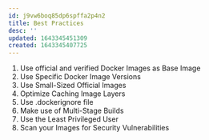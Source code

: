 ```yaml
---
id: j9vw6boq85dp6spffa2p4n2
title: Best Practices
desc: ''
updated: 1643345451309
created: 1643345407725
---
```


1. Use official and verified Docker Images as Base Image
2. Use Specific Docker Image Versions
3. Use Small-Sized Official Images
4. Optimize Caching Image Layers
5. Use .dockerignore file
6. Make use of Multi-Stage Builds
7. Use the Least Privileged User
8. Scan your Images for Security Vulnerabilities
